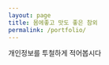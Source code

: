```yaml
---
layout: page
title: 몸에좋고 맛도 좋은 참외
permalink: /portfolio/
---
```

개인정보를 투철하게 적어봅시다


<!-- ### Sample Portfolio

These are screencaps from Chungking Express

![Chungking Express Screencap 1]({{site.baseurl}}/assets/images/sample_portfolio/1.jpg)
![Chungking Express Screencap 2]({{site.baseurl}}/assets/images/sample_portfolio/2.jpg)
![Chungking Express Screencap 3]({{site.baseurl}}/assets/images/sample_portfolio/3.jpg)
![Chungking Express Screencap 4]({{site.baseurl}}/assets/images/sample_portfolio/4.jpg)
![Chungking Express Screencap 5]({{site.baseurl}}/assets/images/sample_portfolio/5.jpg) -->
